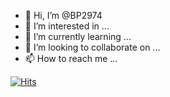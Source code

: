 - 👋 Hi, I’m @BP2974
- 👀 I’m interested in ...
- 🌱 I’m currently learning ...
- 💞️ I’m looking to collaborate on ...
- 📫 How to reach me ...

[![Hits](https://hits.seeyoufarm.com/api/count/incr/badge.svg?url=https%3A%2F%2Fgithub.com%2FBP2974&count_bg=%233DD7B9&title_bg=%23888888&icon=&icon_color=%23E7E7E7&title=hits&edge_flat=false)](https://hits.seeyoufarm.com)

<!---
BP2974/BP2974 is a ✨ special ✨ repository because its `README.md` (this file) appears on your GitHub profile.
You can click the Preview link to take a look at your changes.
--->
